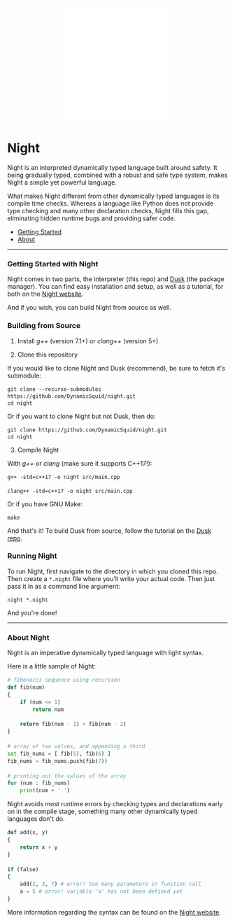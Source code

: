 <p align="center">
  <img src="https://github.com/DynamicSquid/night/blob/master/docs/media/night-logo-black.png"/>
</p>

# Night

Night is an interpreted dynamically typed language built around safety. It being gradually typed, combined with a robust and safe type system, makes Night a simple yet powerful language.

What makes Night different from other dynamically typed languages is its compile time checks. Whereas a language like Python does not provide type checking and many other declaration checks, Night fills this gap, eliminating hidden runtime bugs and providing safer code.

* [Getting Started](#getting-started-with-night)
* [About](#about-night)

---

### Getting Started with Night

Night comes in two parts, the interpreter (this repo) and [Dusk](https://github.com/firefish111/dusk) (the package manager). You can find easy installation and setup, as well as a tutorial, for both on the [Night website](https://night-website.dynamicsquid.repl.co/index.html).

And if you wish, you can build Night from source as well.

### Building from Source

1. Install *g++* (version 7.1+) or *clang++* (version 5+)

2. Clone this repository

If you would like to clone Night and Dusk (recommend), be sure to fetch it's submodule:

```
git clone --recurse-submodules https://github.com/DynamicSquid/night.git
cd night
```

Or if you want to clone Night but not Dusk, then do:

```
git clone https://github.com/DynamicSquid/night.git
cd night
```

3. Compile Night

With *g++* or *clang* (make sure it supports C++17!):

```
g++ -std=c++17 -o night src/main.cpp

clang++ -std=c++17 -o night src/main.cpp
```

Or if you have GNU Make:

```
make
```

And that's it! To build Dusk from source, follow the tutorial on the [Dusk repo](https://github.com/firefish111/dusk).

### Running Night

To run Night, first navigate to the directory in which you cloned this repo. Then create a `*.night` file where you'll write your actual code. Then just pass it in as a command line argument:

```
night *.night
```

And you're done!

---

### About Night

Night is an imperative dynamically typed language with light syntax.

Here is a little sample of Night:

```py
# fibonacci sequence using recursion
def fib(num)
{
    if (num <= 1)
        return num

    return fib(num - 1) + fib(num - 2)
}

# array of two values, and appending a third
set fib_nums = [ fib(5), fib(6) ]
fib_nums = fib_nums.push(fib(7))

# printing out the values of the array
for (num : fib_nums)
    print(num + ' ')
```

Night avoids most runtime errors by checking types and declarations early on in the compile stage, something many other dynamically typed languages don't do.

```py
def add(x, y)
{
    return x + y
}

if (false)
{
    add(2, 3, 7) # error! too many parameters in function call
    a = 5 # error! variable 'a' has not been defined yet
}
```

More information regarding the syntax can be found on the [Night website](http://night.dynamicsquid.repl.co/).

